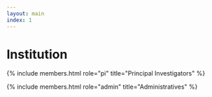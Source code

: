 ```yaml
---
layout: main
index: 1
---
```


# Institution

{% include members.html role="pi" title="Principal Investigators" %}

{% include members.html role="admin" title="Administratives" %}

